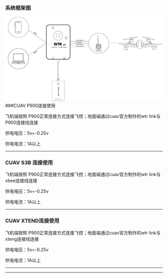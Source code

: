 ### 系统框架图

![WTR24](../assets/WTR24.jpg)
###CUAV P900连接使用

飞机端按照 P900正常连接方式连接飞控；地面端通过cuav官方制作的wtr link与P900连接线连接

供电电压：5v+-0.25v

供电电流：1A以上

---

### CUAV S3B 连接使用

飞机端按照 P900正常连接方式连接飞控；地面端通过cuav官方制作的wtr link与xbee连接线连接

供电电压：5v+-0.25v

供电电流：1A以上

---

### CUAV XTEND连接使用

飞机端按照 P900正常连接方式连接飞控；地面端通过cuav官方制作的wtr link与xteng连接线连接

供电电压：5v+-0.25v

供电电流：1A以上

---

---



